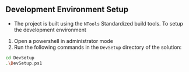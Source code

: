 

## Development Environment Setup
- The project is built using the `NTools` Standardized build tools.  To setup the development environment
1. Open a powershell in administrator mode
2. Run the following commands in the `DevSetup` directory of the solution:
```bash
cd DevSetup
.\DevSetup.ps1
```